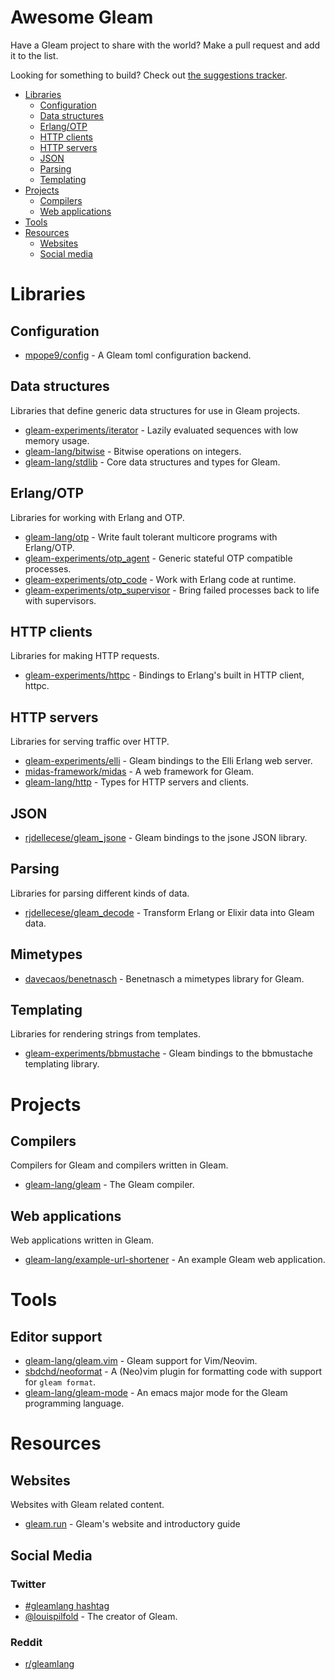 # Awesome Gleam

Have a Gleam project to share with the world? Make a pull request and add it
to the list.

Looking for something to build? Check out [the suggestions tracker][suggestions].

[suggestions]: https://github.com/gleam-lang/suggestions/issues

- [Libraries](#libraries)
  - [Configuration](#configuration)
  - [Data structures](#data-structures)
  - [Erlang/OTP](#erlangotp)
  - [HTTP clients](#http-clients)
  - [HTTP servers](#http-servers)
  - [JSON](#json)
  - [Parsing](#parsing)
  - [Templating](#templating)
- [Projects](#projects)
  - [Compilers](#compilers)
  - [Web applications](#web-applications)
- [Tools](#tools)
- [Resources](#resources)
  - [Websites](#websites)
  - [Social media](#social-media)


# Libraries

## Configuration

- [mpope9/config](https://github.com/mpope9/config) - A Gleam toml configuration backend.

## Data structures

Libraries that define generic data structures for use in Gleam projects.

- [gleam-experiments/iterator](https://github.com/gleam-experiments/iterator) - Lazily evaluated sequences with low memory usage.
- [gleam-lang/bitwise](https://github.com/gleam-lang/bitwise) - Bitwise operations on integers.
- [gleam-lang/stdlib](https://github.com/gleam-lang/stdlib) - Core data structures and types for Gleam.

## Erlang/OTP

Libraries for working with Erlang and OTP.

- [gleam-lang/otp](https://github.com/gleam-lang/otp) - Write fault tolerant multicore programs with Erlang/OTP.
- [gleam-experiments/otp_agent](https://github.com/gleam-experiments/otp_agent) - Generic stateful OTP compatible processes.
- [gleam-experiments/otp_code](https://github.com/gleam-experiments/otp_code) - Work with Erlang code at runtime.
- [gleam-experiments/otp_supervisor](https://github.com/gleam-experiments/otp_supervisor) - Bring failed processes back to life with supervisors.

## HTTP clients

Libraries for making HTTP requests.

- [gleam-experiments/httpc](https://github.com/gleam-experiments/httpc) - Bindings to Erlang's built in HTTP client, httpc.

## HTTP servers

Libraries for serving traffic over HTTP.

- [gleam-experiments/elli](https://github.com/gleam-experiments/elli) - Gleam bindings to the Elli Erlang web server.
- [midas-framework/midas](https://github.com/midas-framework/midas) - A web framework for Gleam.
- [gleam-lang/http](https://github.com/gleam-lang/http) - Types for HTTP servers and clients.

## JSON

- [rjdellecese/gleam_jsone](https://github.com/rjdellecese/gleam_jsone) - Gleam bindings to the jsone JSON library.

## Parsing

Libraries for parsing different kinds of data.

- [rjdellecese/gleam_decode](https://github.com/rjdellecese/gleam_decode) - Transform Erlang or Elixir data into Gleam data.

## Mimetypes

- [davecaos/benetnasch](https://github.com/davecaos/benetnasch) - Benetnasch a mimetypes library for Gleam.

## Templating

Libraries for rendering strings from templates.

- [gleam-experiments/bbmustache](https://github.com/gleam-experiments/bbmustache) - Gleam bindings to the bbmustache templating library.


# Projects

## Compilers

Compilers for Gleam and compilers written in Gleam.

- [gleam-lang/gleam](https://github.com/gleam-lang/gleam) - The Gleam compiler.

## Web applications

Web applications written in Gleam.

- [gleam-lang/example-url-shortener](https://github.com/gleam-lang/example-url-shortener) - An example Gleam web application.

# Tools

## Editor support

- [gleam-lang/gleam.vim](https://github.com/gleam-lang/gleam.vim) - Gleam support for Vim/Neovim.
- [sbdchd/neoformat](https://github.com/sbdchd/neoformat) - A (Neo)vim plugin for formatting code with support for `gleam format`.
- [gleam-lang/gleam-mode](https://github.com/gleam-lang/gleam-mode) - An emacs major mode for the Gleam programming language.

# Resources

## Websites

Websites with Gleam related content.

- [gleam.run](https://gleam.run) - Gleam's website and introductory guide

## Social Media

### Twitter

* [#gleamlang hashtag](https://twitter.com/search?q=%23gleamlang&src=typed_query)
* [@louispilfold](https://twitter.com/louispilfold) - The creator of Gleam.

### Reddit

* [r/gleamlang](https://reddit.com/r/gleamlang/)
